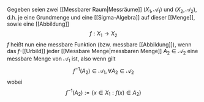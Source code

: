 Gegeben seien zwei [[Messbarer Raum|Messräume]] $(X_1, \mathcal A_1)$ und $(X_2, \mathcal A_2)$, d.h. je eine Grundmenge und eine [[Sigma-Algebra]] auf dieser [[Menge]], sowie eine [[Abbildung]]
$$f: X_1 \to X_2$$
$f$ heißt nun eine messbare Funktion (bzw. messbare [[Abbildung]]), wenn das $f$-[[Urbild]] jeder [[Messbare Menge|messbaren Menge]] $A_2 \in \mathcal A_2$ eine messbare Menge von $\mathcal A_1$ ist, also wenn gilt
$$f^{-1}(A_2) \in \mathcal A_1, \forall A_2 \in \mathcal A_2$$
wobei
$$f^{-1}(A_2) := \{x \in X_1 : f(x) \in A_2\}$$